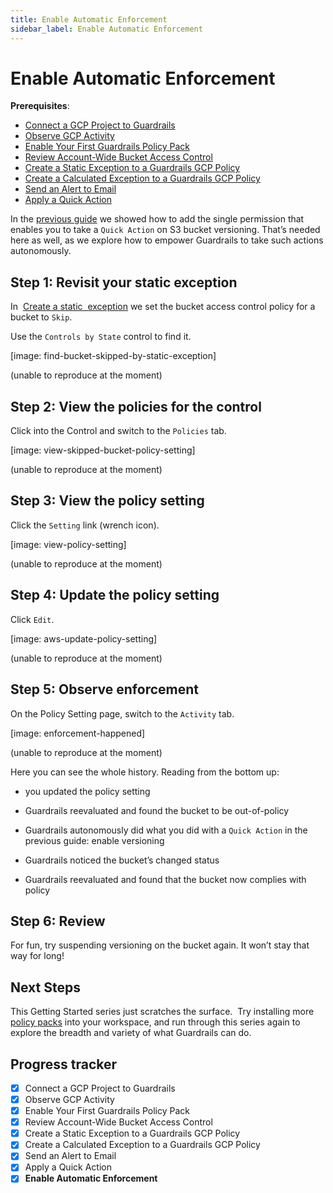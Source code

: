 ```yaml
---
title: Enable Automatic Enforcement
sidebar_label: Enable Automatic Enforcement
---
```


  


# Enable Automatic Enforcement

**Prerequisites**:  
  
- [Connect a GCP Project to Guardrails](/guardrails/docs/getting-started/getting-started-gcp/connect-a-project/)
- [Observe GCP Activity](/guardrails/docs/getting-started/getting-started-gcp/observe-gcp-activity/)
- [Enable Your First Guardrails Policy Pack](/guardrails/docs/getting-started/getting-started-gcp/enable-policy-pack/)
- [Review Account-Wide Bucket Access Control](/guardrails/docs/getting-started/getting-started-gcp/review-account-wide/)
- [Create a Static Exception to a Guardrails GCP Policy](/guardrails/docs/getting-started/getting-started-gcp/create-static-exception/)
- [Create a Calculated Exception to a Guardrails GCP Policy](/guardrails/docs/getting-started/getting-started-gcp/create-calculated-exception/)
- [Send an Alert to Email](/guardrails/docs/getting-started/getting-started-gcp/send-alert-to-email/)
- [Apply a Quick Action](/guardrails/docs/getting-started/getting-started-gcp/apply-quick-action/)


In the [previous guide](/guardrails/docs/getting-started/getting-started-gcp/apply-quick-action) we showed how to add the single permission that enables you to take a `Quick Action` on S3 bucket versioning. That’s needed here as well, as we explore how to empower Guardrails to take such actions autonomously.

## Step 1: Revisit your static exception

In  [Create a static  exception](/guardrails/docs/getting-started/getting-started-gcp/create-static-exception) we set the bucket access control policy for a bucket to `Skip`.  
  
Use the `Controls by State` control to find it.

  
[image: find-bucket-skipped-by-static-exception]  
  
(unable to reproduce at the moment)

## Step 2: View the policies for the control

Click into the Control and switch to the `Policies` tab.  
  
[image: view-skipped-bucket-policy-setting]  
  
(unable to reproduce at the moment)  
  


## Step 3: View the policy setting

Click the `Setting` link (wrench icon).

[image: view-policy-setting]

(unable to reproduce at the moment)

## Step 4: Update the policy setting

Click `Edit`.

  
[image: aws-update-policy-setting]

  
(unable to reproduce at the moment)

## Step 5: Observe enforcement

On the Policy Setting page, switch to the `Activity` tab.  


[image: enforcement-happened]

  
(unable to reproduce at the moment)

Here you can see the whole history. Reading from the bottom up:

- you updated the policy setting

- Guardrails reevaluated and found the bucket to be out-of-policy

- Guardrails autonomously did what you did with a `Quick Action` in the previous guide: enable versioning  
  
- Guardrails noticed the bucket’s changed status

- Guardrails reevaluated and found that the bucket now complies with policy  
  


## Step 6: Review

For fun, try suspending versioning on the bucket again. It won’t stay that way for long!

## Next Steps

This Getting Started series just scratches the surface.  Try installing more [policy packs](https://hub.guardrails.com) into your workspace, and run through this series again to explore the breadth and variety of what Guardrails can do. 


## Progress tracker

- [x] Connect a GCP Project to Guardrails
- [x] Observe GCP Activity
- [x] Enable Your First Guardrails Policy Pack
- [x] Review Account-Wide Bucket Access Control
- [x] Create a Static Exception to a Guardrails GCP Policy
- [x] Create a Calculated Exception to a Guardrails GCP Policy
- [x] Send an Alert to Email
- [x] Apply a Quick Action
- [x] **Enable Automatic Enforcement**
